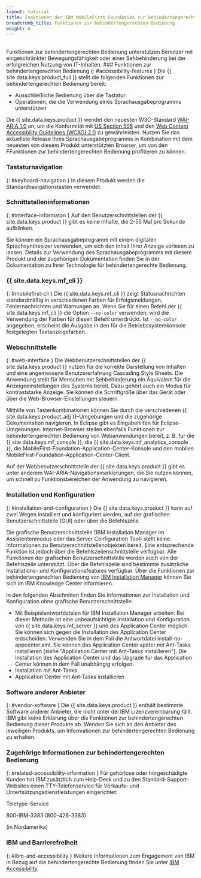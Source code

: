 ```yaml
---
layout: tutorial
title: Funktionen der IBM MobileFirst Foundation zur behindertengerechten Bedienung
breadcrumb_title: Funktionen zur behindertengerechten Bedienung
weight: 6
---
```

<!-- NLS_CHARSET=UTF-8 -->
<br/>
Funktionen zur behindertengerechten Bedienung unterstützen Benutzer mit eingeschränkter Bewegungsfähigkeit oder einer Sehbehinderung
bei der erfolgreichen Nutzung von IT-Inhalten. ### Funktionen zur behindertengerechten Bedienung
{: #accessibility-features }
Die {{ site.data.keys.product_full }}
stellt die folgenden Funktionen zur behindertengerechten Bedienung bereit: 

* Ausschließliche Bedienung über die Tastatur
* Operationen, die die Verwendung eines Sprachausgabeprogramms unterstützen

Die {{ site.data.keys.product }} wendet den neuesten W3C-Standard [WAI-ARIA 1.0](http://www.w3.org/TR/wai-aria/) an,
um die Konformität mit
[US Section 508](http://www.access-board.gov/guidelines-and-standards/communications-and-it/about-the-section-508-standards/section-508-standards)
und den [Web Content Accessibility Guidelines (WCAG) 2.0](http://www.w3.org/TR/WCAG20/) zu gewährleisten. Nutzen Sie das aktuellste Release Ihres Sprachausgabeprogramms in Kombination mit dem neuesten von diesem Produkt unterstützten Browser, um
von den FFunktionen zur behindertengerechten Bedienung profitieren zu können. 

### Tastaturnavigation
{: #keyboard-navigation }
In diesem Produkt werden die Standardnavigationstasten verwendet. 

### Schnittstelleninformationen
{: #interface-informaton }
Auf den Benutzerschnittstellen der
{{ site.data.keys.product }} gibt es keine Inhalte, die
2-55 Mal pro Sekunde aufblinken. 

Sie können ein Sprachausgabeprogramm mit einem digitalen Sprachsynthesizer
verwenden, um sich den Inhalt Ihrer Anzeige vorlesen zu lassen. Details zur
Verwendung des Sprachausgabeprogramms mit diesem Produkt und der zugehörigen Dokumentation
finden Sie in der Dokumentation zu Ihrer Technologie für behindertengerechte Bedienung. 

### {{ site.data.keys.mf_cli }}
{: #mobilefirst-cli }
Die {{ site.data.keys.mf_cli }} zeigt Statusnachrichten standardmäßig
in verschiedenen Farben für Erfolgsmeldungen, Fehlernachrichten und Warnungen an. Wenn Sie für einen
Befehl der {{ site.data.keys.mf_cli }} die Option `--no-color`
verwenden,
wird die Verwendung der Farben für diesen Befehl unterdrückt. Ist `--no-color` angegeben, erscheint die Ausgabe in den für die Betriebssystemkonsole festgelegten
Textanzeigefarben. 

### Webschnittstelle 
{: #web-interface }
Die Webbenutzerschnittstellen der {{ site.data.keys.product }} nutzen für die korrekte Darstellung
von Inhalten und eine angemessene Benutzererfahrung
Cascading Style Sheets. Die Anwendung stellt für Menschen mit Sehbehinderung ein Äquivalent für die Anzeigeeinstellungen des Systems bereit. Dazu gehört auch ein Modus für kontraststarke Anzeige. Sie können die Schriftgröße über das Gerät oder über die Web-Browser-Einstellungen
steuern. 

Mithilfe von Tastenkombinationen können Sie durch die verschiedenen {{ site.data.keys.product_adj }}-Umgebungen und die zugehörige
Dokumentation navigieren. In Eclipse gibt es Eingabehilfen für Eclipse-Umgebungen. Internet-Browser stellen ebenfalls Funktionen
zur behindertengerechten Bedienung von Webanwendungen
bereit, z. B. für die
{{ site.data.keys.mf_console }}, die  {{ site.data.keys.mf_analytics_console }},
die
MobileFirst-Foundation-Application-Center-Konsole und den mobilen MobileFirst-Foundation-Application-Center-Client. 

Auf der Webbenutzerschnittstelle der
{{ site.data.keys.product }} gibt es unter anderem
WAI-ARIA-Navigationsmarkierungen, die Sie nutzen können, um schnell zu Funktionsbereichen der Anwendung zu navigieren. 

### Installation und Konfiguration
{: #installation-and-configuration }
Die
{{ site.data.keys.product }} kann auf zwei Wegen installiert und konfiguriert werden,
auf der grafischen Benutzerschnittstelle (GUI) oder über die Befehlszeile. 

Die grafische Benutzerschnittstelle (IBM Installation Manager im Assistentenmodus oder das Server
Configuration Tool) stellt keine Informationen zu Benutzerschnittstellenobjekten bereit. Eine entsprechende Funktion ist jedoch über die
Befehlszeilenschnittstelle verfügbar. Alle Funktionen der grafischen Benutzerschnittstelle werden auch von der Befehlszeile unterstützt.
Über die Befehlszeile sind bestimmte zusätzliche Installations- und Konfigurationsfeatures verfügbar. Über die Funktionen zur behindertengerechten Bedienung von
[IBM Installation Manager](http://www.ibm.com/support/knowledgecenter/SSDV2W/im_family_welcome.html?lang=en&view=kc) können Sie sich im
IBM Knowledge Center informieren.

In den folgenden Abschnitten finden Sie Informationen zur Installation und Konfiguration ohne grafische Benutzerschnittstelle: 

* Mit Beispielantwortdateien für IBM Installation Manager arbeiten:
Bei dieser Methode ist eine
unbeaufsichtigte Installation und Konfiguration von
{{ site.data.keys.mf_server }}
und des Application Center möglich.
Sie können sich gegen die Installation des Application Center entscheiden.
Verwenden Sie in dem Fall die Antwortdatei install-no-appcenter.xml. Sie können das Application Center später mit Ant-Tasks
installieren (siehe
"Application Center mit Ant-Tasks installieren"). Die Installation des
Application Center und das Upgrade für das Application Center können in dem Fall
unabhängig erfolgen. 
* Installation mit Ant-Tasks
* Application Center
mit Ant-Tasks installieren

### Software anderer Anbieter
{: #vendor-software }
Die {{ site.data.keys.product }}
enthält bestimmte Software anderer Anbieter, die nicht unter dei IBM Lizenzvereinbarung fällt. IBM gibt keine Erklärung über die Funktionen zur behindertengerechten Bedienung
dieser Produkte ab. Wenden Sie sich an den Anbieter des jeweiligen Produkts, um Informationen zur behindertengerechten Bedienung zu erhalten. 

### Zugehörige Informationen zur behindertengerechten Bedienung
{: #related-accessibility-information }
Für gehörlose oder hörgeschädigte Kunden hat IBM zusätzlich zum
Help-Desk und zu den Standard-Support-Websites einen TTY-Telefonservice für Verkaufs- und Untertsützungsdienstleistungen
eingerichtet: 

Teletype-Service
  
800-IBM-3383 (800-426-3383)
  
(in Nordamerika)

### IBM und Barrierefreiheit
{: #ibm-and-accessibility }
Weitere Informationen zum Engagement von IBM in Bezug auf die behindertengerechte Bedienung finden Sie
unter [IBM Accessibility](http://www.ibm.com/able). 


